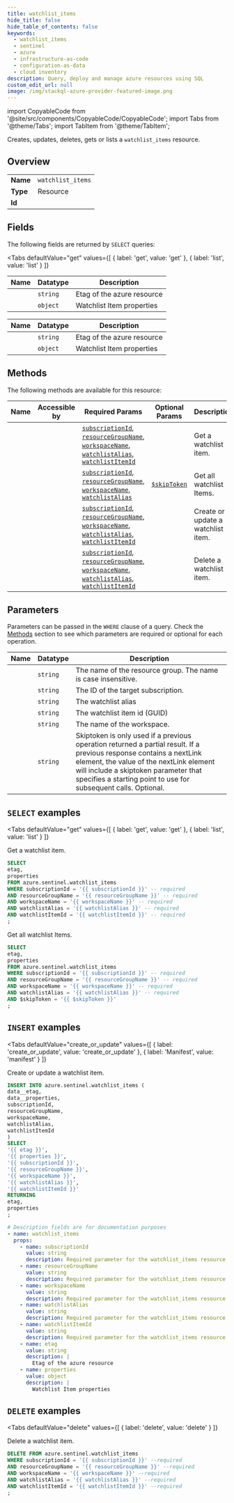 ```yaml
--- 
title: watchlist_items
hide_title: false
hide_table_of_contents: false
keywords:
  - watchlist_items
  - sentinel
  - azure
  - infrastructure-as-code
  - configuration-as-data
  - cloud inventory
description: Query, deploy and manage azure resources using SQL
custom_edit_url: null
image: /img/stackql-azure-provider-featured-image.png
---
```


import CopyableCode from '@site/src/components/CopyableCode/CopyableCode';
import Tabs from '@theme/Tabs';
import TabItem from '@theme/TabItem';

Creates, updates, deletes, gets or lists a <code>watchlist_items</code> resource.

## Overview
<table><tbody>
<tr><td><b>Name</b></td><td><code>watchlist_items</code></td></tr>
<tr><td><b>Type</b></td><td>Resource</td></tr>
<tr><td><b>Id</b></td><td><CopyableCode code="azure.sentinel.watchlist_items" /></td></tr>
</tbody></table>

## Fields

The following fields are returned by `SELECT` queries:

<Tabs
    defaultValue="get"
    values={[
        { label: 'get', value: 'get' },
        { label: 'list', value: 'list' }
    ]}
>
<TabItem value="get">

<table>
<thead>
    <tr>
    <th>Name</th>
    <th>Datatype</th>
    <th>Description</th>
    </tr>
</thead>
<tbody>
<tr>
    <td><CopyableCode code="etag" /></td>
    <td><code>string</code></td>
    <td>Etag of the azure resource</td>
</tr>
<tr>
    <td><CopyableCode code="properties" /></td>
    <td><code>object</code></td>
    <td>Watchlist Item properties</td>
</tr>
</tbody>
</table>
</TabItem>
<TabItem value="list">

<table>
<thead>
    <tr>
    <th>Name</th>
    <th>Datatype</th>
    <th>Description</th>
    </tr>
</thead>
<tbody>
<tr>
    <td><CopyableCode code="etag" /></td>
    <td><code>string</code></td>
    <td>Etag of the azure resource</td>
</tr>
<tr>
    <td><CopyableCode code="properties" /></td>
    <td><code>object</code></td>
    <td>Watchlist Item properties</td>
</tr>
</tbody>
</table>
</TabItem>
</Tabs>

## Methods

The following methods are available for this resource:

<table>
<thead>
    <tr>
    <th>Name</th>
    <th>Accessible by</th>
    <th>Required Params</th>
    <th>Optional Params</th>
    <th>Description</th>
    </tr>
</thead>
<tbody>
<tr>
    <td><a href="#get"><CopyableCode code="get" /></a></td>
    <td><CopyableCode code="select" /></td>
    <td><a href="#parameter-subscriptionId"><code>subscriptionId</code></a>, <a href="#parameter-resourceGroupName"><code>resourceGroupName</code></a>, <a href="#parameter-workspaceName"><code>workspaceName</code></a>, <a href="#parameter-watchlistAlias"><code>watchlistAlias</code></a>, <a href="#parameter-watchlistItemId"><code>watchlistItemId</code></a></td>
    <td></td>
    <td>Get a watchlist item.</td>
</tr>
<tr>
    <td><a href="#list"><CopyableCode code="list" /></a></td>
    <td><CopyableCode code="select" /></td>
    <td><a href="#parameter-subscriptionId"><code>subscriptionId</code></a>, <a href="#parameter-resourceGroupName"><code>resourceGroupName</code></a>, <a href="#parameter-workspaceName"><code>workspaceName</code></a>, <a href="#parameter-watchlistAlias"><code>watchlistAlias</code></a></td>
    <td><a href="#parameter-$skipToken"><code>$skipToken</code></a></td>
    <td>Get all watchlist Items.</td>
</tr>
<tr>
    <td><a href="#create_or_update"><CopyableCode code="create_or_update" /></a></td>
    <td><CopyableCode code="insert" /></td>
    <td><a href="#parameter-subscriptionId"><code>subscriptionId</code></a>, <a href="#parameter-resourceGroupName"><code>resourceGroupName</code></a>, <a href="#parameter-workspaceName"><code>workspaceName</code></a>, <a href="#parameter-watchlistAlias"><code>watchlistAlias</code></a>, <a href="#parameter-watchlistItemId"><code>watchlistItemId</code></a></td>
    <td></td>
    <td>Create or update a watchlist item.</td>
</tr>
<tr>
    <td><a href="#delete"><CopyableCode code="delete" /></a></td>
    <td><CopyableCode code="delete" /></td>
    <td><a href="#parameter-subscriptionId"><code>subscriptionId</code></a>, <a href="#parameter-resourceGroupName"><code>resourceGroupName</code></a>, <a href="#parameter-workspaceName"><code>workspaceName</code></a>, <a href="#parameter-watchlistAlias"><code>watchlistAlias</code></a>, <a href="#parameter-watchlistItemId"><code>watchlistItemId</code></a></td>
    <td></td>
    <td>Delete a watchlist item.</td>
</tr>
</tbody>
</table>

## Parameters

Parameters can be passed in the `WHERE` clause of a query. Check the [Methods](#methods) section to see which parameters are required or optional for each operation.

<table>
<thead>
    <tr>
    <th>Name</th>
    <th>Datatype</th>
    <th>Description</th>
    </tr>
</thead>
<tbody>
<tr id="parameter-resourceGroupName">
    <td><CopyableCode code="resourceGroupName" /></td>
    <td><code>string</code></td>
    <td>The name of the resource group. The name is case insensitive.</td>
</tr>
<tr id="parameter-subscriptionId">
    <td><CopyableCode code="subscriptionId" /></td>
    <td><code>string</code></td>
    <td>The ID of the target subscription.</td>
</tr>
<tr id="parameter-watchlistAlias">
    <td><CopyableCode code="watchlistAlias" /></td>
    <td><code>string</code></td>
    <td>The watchlist alias</td>
</tr>
<tr id="parameter-watchlistItemId">
    <td><CopyableCode code="watchlistItemId" /></td>
    <td><code>string</code></td>
    <td>The watchlist item id (GUID)</td>
</tr>
<tr id="parameter-workspaceName">
    <td><CopyableCode code="workspaceName" /></td>
    <td><code>string</code></td>
    <td>The name of the workspace.</td>
</tr>
<tr id="parameter-$skipToken">
    <td><CopyableCode code="$skipToken" /></td>
    <td><code>string</code></td>
    <td>Skiptoken is only used if a previous operation returned a partial result. If a previous response contains a nextLink element, the value of the nextLink element will include a skiptoken parameter that specifies a starting point to use for subsequent calls. Optional.</td>
</tr>
</tbody>
</table>

## `SELECT` examples

<Tabs
    defaultValue="get"
    values={[
        { label: 'get', value: 'get' },
        { label: 'list', value: 'list' }
    ]}
>
<TabItem value="get">

Get a watchlist item.

```sql
SELECT
etag,
properties
FROM azure.sentinel.watchlist_items
WHERE subscriptionId = '{{ subscriptionId }}' -- required
AND resourceGroupName = '{{ resourceGroupName }}' -- required
AND workspaceName = '{{ workspaceName }}' -- required
AND watchlistAlias = '{{ watchlistAlias }}' -- required
AND watchlistItemId = '{{ watchlistItemId }}' -- required
;
```
</TabItem>
<TabItem value="list">

Get all watchlist Items.

```sql
SELECT
etag,
properties
FROM azure.sentinel.watchlist_items
WHERE subscriptionId = '{{ subscriptionId }}' -- required
AND resourceGroupName = '{{ resourceGroupName }}' -- required
AND workspaceName = '{{ workspaceName }}' -- required
AND watchlistAlias = '{{ watchlistAlias }}' -- required
AND $skipToken = '{{ $skipToken }}'
;
```
</TabItem>
</Tabs>


## `INSERT` examples

<Tabs
    defaultValue="create_or_update"
    values={[
        { label: 'create_or_update', value: 'create_or_update' },
        { label: 'Manifest', value: 'manifest' }
    ]}
>
<TabItem value="create_or_update">

Create or update a watchlist item.

```sql
INSERT INTO azure.sentinel.watchlist_items (
data__etag,
data__properties,
subscriptionId,
resourceGroupName,
workspaceName,
watchlistAlias,
watchlistItemId
)
SELECT 
'{{ etag }}',
'{{ properties }}',
'{{ subscriptionId }}',
'{{ resourceGroupName }}',
'{{ workspaceName }}',
'{{ watchlistAlias }}',
'{{ watchlistItemId }}'
RETURNING
etag,
properties
;
```
</TabItem>
<TabItem value="manifest">

```yaml
# Description fields are for documentation purposes
- name: watchlist_items
  props:
    - name: subscriptionId
      value: string
      description: Required parameter for the watchlist_items resource.
    - name: resourceGroupName
      value: string
      description: Required parameter for the watchlist_items resource.
    - name: workspaceName
      value: string
      description: Required parameter for the watchlist_items resource.
    - name: watchlistAlias
      value: string
      description: Required parameter for the watchlist_items resource.
    - name: watchlistItemId
      value: string
      description: Required parameter for the watchlist_items resource.
    - name: etag
      value: string
      description: |
        Etag of the azure resource
    - name: properties
      value: object
      description: |
        Watchlist Item properties
```
</TabItem>
</Tabs>


## `DELETE` examples

<Tabs
    defaultValue="delete"
    values={[
        { label: 'delete', value: 'delete' }
    ]}
>
<TabItem value="delete">

Delete a watchlist item.

```sql
DELETE FROM azure.sentinel.watchlist_items
WHERE subscriptionId = '{{ subscriptionId }}' --required
AND resourceGroupName = '{{ resourceGroupName }}' --required
AND workspaceName = '{{ workspaceName }}' --required
AND watchlistAlias = '{{ watchlistAlias }}' --required
AND watchlistItemId = '{{ watchlistItemId }}' --required
;
```
</TabItem>
</Tabs>
